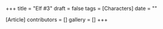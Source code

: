 +++
title = "Elf #3"
draft = false
tags = [Characters]
date = ""

[Article]
contributors = []
gallery = []
+++